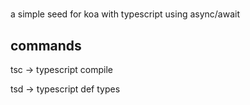 # 
a simple seed for koa with typescript using async/await

## commands
tsc -> typescript compile

tsd -> typescript def types